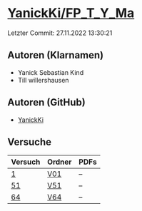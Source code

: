 # [YanickKi/FP_T_Y_Ma](https://github.com/YanickKi/FP_T_Y_Ma)

Letzter Commit: 27.11.2022 13:30:21

## Autoren (Klarnamen)
- Yanick Sebastian Kind
- Till willershausen

## Autoren (GitHub)
- [YanickKi](https://github.com/YanickKi)

## Versuche

|       Versuch        |                          Ordner                          |PDFs|
|----------------------|----------------------------------------------------------|----|
|[1](../../versuch/1)  |[V01](https://github.com/YanickKi/FP_T_Y_Ma/tree/main/V01)|–   |
|[51](../../versuch/51)|[V51](https://github.com/YanickKi/FP_T_Y_Ma/tree/main/V51)|–   |
|[64](../../versuch/64)|[V64](https://github.com/YanickKi/FP_T_Y_Ma/tree/main/V64)|–   |
